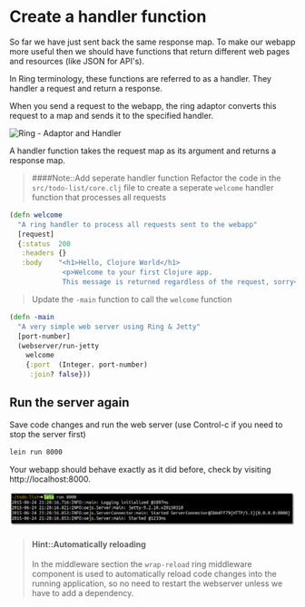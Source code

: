 # Create a handler function
So far we have just sent back the same response map.  To make our webapp more useful then we should have functions that return different web pages and resources (like JSON for API's).

In Ring terminology, these functions are referred to as a handler.  They handler a request and return a response.

When you send a request to the webapp, the ring adaptor converts this request to a map and sends it to the specified handler.

![Ring - Adaptor and Handler](../images/ring-basics-adaptor-handler-request-response.png)

A handler function takes the request map as its argument and returns a response map.

> ####Note::Add seperate handler function
> Refactor the code in the `src/todo-list/core.clj` file to create a seperate `welcome` handler function that processes all requests
>
```clojure
(defn welcome
  "A ring handler to process all requests sent to the webapp"
  [request]
  {:status  200
   :headers {}
   :body    "<h1>Hello, Clojure World</h1>
             <p>Welcome to your first Clojure app.
             This message is returned regardless of the request, sorry<p>"})
```
>
> Update the `-main` function to call the `welcome` function
>
```clojure
(defn -main
  "A very simple web server using Ring & Jetty"
  [port-number]
  (webserver/run-jetty
    welcome
    {:port  (Integer. port-number)
     :join? false}))
```



## Run the server again

  Save code changes and run the web server (use Control-c if you need to stop the server first)

```bash
lein run 8000
```

Your webapp should behave exactly as it did before, check by visiting http://localhost:8000.

![Clojure webapp - running todo-list project](/images/todo-list-lein-run-portnumber.png)

> #### Hint::Automatically reloading
> In the middleware section the `wrap-reload` ring middleware component is used to automatically reload code changes into the running application, so no need to restart the webserver unless we have to add a dependency.
